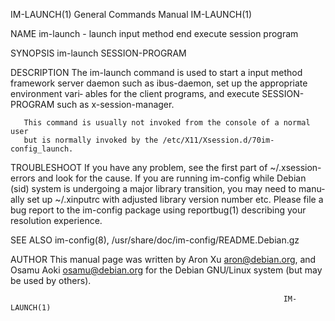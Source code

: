 IM-LAUNCH(1)               General Commands Manual               IM-LAUNCH(1)

NAME
       im-launch - launch input method end execute session program

SYNOPSIS
       im-launch SESSION-PROGRAM

DESCRIPTION
       The im-launch command is used to start a input method framework server
       daemon such as ibus-daemon, set up the appropriate  environment  vari‐
       ables  for  the  client  programs, and execute SESSION-PROGRAM such as
       x-session-manager.

       This command is usually not invoked from the console of a normal  user
       but is normally invoked by the /etc/X11/Xsession.d/70im-config_launch.

TROUBLESHOOT
       If  you have any problem, see the first part of ~/.xsession-errors and
       look for the cause.  If you are running im-config while  Debian  (sid)
       system is undergoing a major library transition, you may need to manu‐
       ally set up ~/.xinputrc with  adjusted  library  version  number  etc.
       Please  file  a bug report to the im-config package using reportbug(1)
       describing your resolution experience.

SEE ALSO
       im-config(8), /usr/share/doc/im-config/README.Debian.gz

AUTHOR
       This manual page was written by Aron Xu <aron@debian.org>,  and  Osamu
       Aoki  <osamu@debian.org>  for  the Debian GNU/Linux system (but may be
       used by others).

                                                                 IM-LAUNCH(1)
